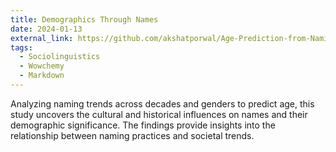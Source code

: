 ```yaml
---
title: Demographics Through Names
date: 2024-01-13
external_link: https://github.com/akshatporwal/Age-Prediction-from-Naming-Trends
tags:
  - Sociolinguistics
  - Wowchemy
  - Markdown
---
```


Analyzing naming trends across decades and genders to predict age, this study uncovers the cultural and historical influences on names and their demographic significance. The findings provide insights into the relationship between naming practices and societal trends.

<!--more-->
